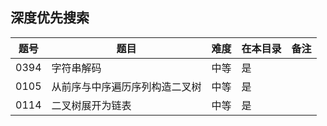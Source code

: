 ## 深度优先搜索
|题号|题目|难度|在本目录|备注|
|----|----|----|----|----|
|0394|字符串解码|中等|是||
|0105|从前序与中序遍历序列构造二叉树|中等|是||
|0114|二叉树展开为链表|中等|是||